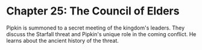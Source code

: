 # Chapter 25: The Council of Elders

Pipkin is summoned to a secret meeting of the kingdom's leaders. They discuss the Starfall threat and Pipkin's unique role in the coming conflict. He learns about the ancient history of the threat.
